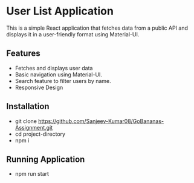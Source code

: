 # User List Application

This is a simple React application that fetches data from a public API and displays it in a user-friendly format using Material-UI.

## Features
- Fetches and displays user data
- Basic navigation using Material-UI.
- Search feature to filter users by name.
- Responsive Design

## Installation
- git clone https://github.com/Sanjeev-Kumar08/GoBananas-Assignment.git
- cd project-directory
- npm i

## Running Application
- npm run start